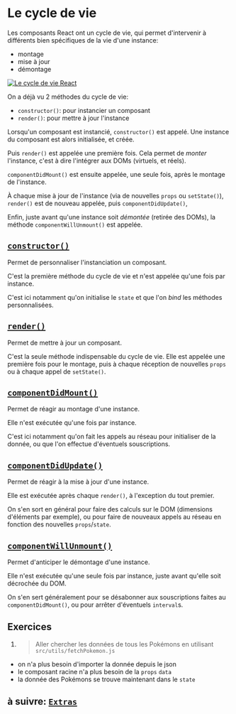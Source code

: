 # Le cycle de vie

Les composants React ont un cycle de vie, qui permet d'intervenir à différents bien spécifiques de la vie d'une instance:

- montage
- mise à jour
- démontage

<a href="https://projects.wojtekmaj.pl/react-lifecycle-methods-diagram/" target="_blank">
<img src="../images/lifecycle.png" alt="Le cycle de vie React"/>
</a>

On a déjà vu 2 méthodes du cycle de vie:

- `constructor()`: pour instancier un composant
- `render()`: pour mettre à jour l'instance

Lorsqu'un composant est instancié, `constructor()` est appelé. Une instance du composant est alors initialisée, et créée.

Puis `render()` est appelée une première fois. Cela permet de _monter_ l'instance, c'est à dire l'intégrer aux DOMs (virtuels, et réels).

`componentDidMount()` est ensuite appelée, une seule fois, après le montage de l'instance.

À chaque mise à jour de l'instance (via de nouvelles `props` ou `setState()`), `render()` est de nouveau appelée, puis `componentDidUpdate()`,

Enfin, juste avant qu'une instance soit _démontée_ (retirée des DOMs), la méthode `componentWillUnmount()` est appelée.

## [`constructor()`](https://fr.reactjs.org/docs/react-component.html#constructor)

Permet de personnaliser l'instanciation un composant.

C'est la première méthode du cycle de vie et n'est appelée qu'une fois par instance.

C'est ici notamment qu'on initialise le `state` et que l'on _bind_ les méthodes personnalisées.

## [`render()`](https://fr.reactjs.org/docs/react-component.html#render)

Permet de mettre à jour un composant.

C'est la seule méthode indispensable du cycle de vie. Elle est appelée une première fois pour le montage, puis à chaque réception de nouvelles `props` ou à chaque appel de `setState()`.

## [`componentDidMount()`](https://fr.reactjs.org/docs/react-component.html#componentdidmount)

Permet de réagir au montage d'une instance.

Elle n'est exécutée qu'une fois par instance.

C'est ici notamment qu'on fait les appels au réseau pour initialiser de la donnée, ou que l'on effectue d'éventuels souscriptions.

## [`componentDidUpdate()`](https://fr.reactjs.org/docs/react-component.html#componentdidupdate)

Permet de réagir à la mise à jour d'une instance.

Elle est exécutée après chaque `render()`, à l'exception du tout premier.

On s'en sort en général pour faire des calculs sur le DOM (dimensions d'éléments par exemple), ou pour faire de nouveaux appels au réseau en fonction des nouvelles `props`/`state`.

## [`componentWillUnmount()`](https://fr.reactjs.org/docs/react-component.html#componentwillunmount)

Permet d'anticiper le démontage d'une instance.

Elle n'est exécutée qu'une seule fois par instance, juste avant qu'elle soit décrochée du DOM.

On s'en sert généralement pour se désabonner aux souscriptions faites au `componentDidMount()`, ou pour arrêter d'éventuels `interval`s.

## Exercices

1. > Aller chercher les données de tous les Pokémons en utilisant `src/utils/fetchPokemon.js`

- on n'a plus besoin d'importer la donnée depuis le json
- le composant racine n'a plus besoin de la `props` `data`
- la donnée des Pokémons se trouve maintenant dans le `state`

## à suivre: [`Extras`](./4_extras.md)
